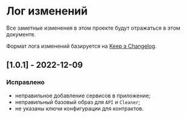 # Лог изменений

Все заметные изменения в этом проекте будут отражаться в этом документе.

Формат лога изменений базируется на [Keep a Changelog](https://keepachangelog.com/en/1.0.0/).

## [1.0.1] - 2022-12-09

### Исправлено

* неправильное добавление сервисов в приложение;
* неправильный базовый образ для `API` и `Cleaner`;
* не указаны ключи конфигурации для контрактов.

